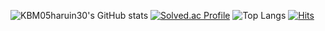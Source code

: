 ![KBM05haruin30's GitHub stats](https://github-readme-stats.vercel.app/api?username=KBM05haruin30&show_icons=true&theme=cobalt)
[![Solved.ac Profile](http://mazassumnida.wtf/api/v2/generate_badge?boj=qhals5551)](https://solved.ac/qhals5551)
![Top Langs](https://github-readme-stats.vercel.app/api/top-langs/?username=KBM05haruin30&layout=compact&theme=highcontrast)
[![Hits](https://hits.seeyoufarm.com/api/count/incr/badge.svg?url=https%3A%2F%2Fgithub.com%2FKBM05haruin30&count_bg=%2379C83D&title_bg=%23555555&icon=&icon_color=%23E7E7E7&title=hits&edge_flat=false)](https://hits.seeyoufarm.com)
<!--
**KBM05haruin30/KBM05haruin30** is a ✨ _special_ ✨ repository because its `README.md` (this file) appears on your GitHub profile.

Here are some ideas to get you started:

- 🔭 I’m currently working on ...
- 🌱 I’m currently learning ...
- 👯 I’m looking to collaborate on ...
- 🤔 I’m looking for help with ...
- 💬 Ask me about ...
- 📫 How to reach me: ...
- 😄 Pronouns: ...
- ⚡ Fun fact: ...
-->
